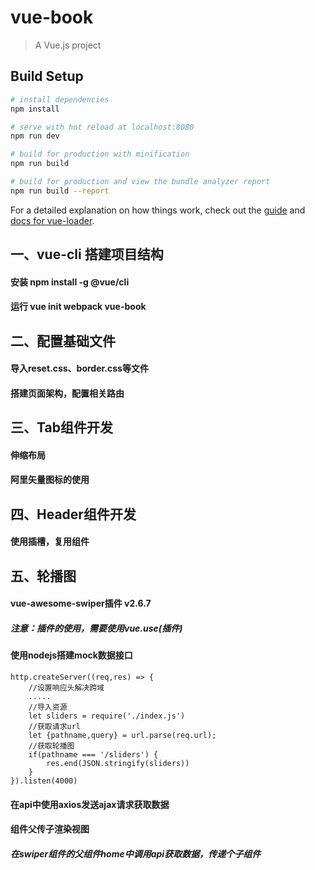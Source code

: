 # vue-book

> A Vue.js project

## Build Setup

``` bash
# install dependencies
npm install

# serve with hot reload at localhost:8080
npm run dev

# build for production with minification
npm run build

# build for production and view the bundle analyzer report
npm run build --report
```

For a detailed explanation on how things work, check out the [guide](http://vuejs-templates.github.io/webpack/) and [docs for vue-loader](http://vuejs.github.io/vue-loader).

## 一、vue-cli 搭建项目结构
#### 安装  npm install -g @vue/cli
#### 运行  vue init webpack vue-book

## 二、配置基础文件
#### 导入reset.css、border.css等文件
#### 搭建页面架构，配置相关路由

## 三、Tab组件开发
#### 伸缩布局
#### 阿里矢量图标的使用

## 四、Header组件开发
#### 使用插槽，复用组件
#### 

## 五、轮播图
#### vue-awesome-swiper插件 v2.6.7
##### 注意：插件的使用，需要使用vue.use(插件)
#### 使用nodejs搭建mock数据接口 
```
http.createServer((req,res) => {
    //设置响应头解决跨域
    .....
    //导入资源
    let sliders = require('./index.js')
    //获取请求url
    let {pathname,query} = url.parse(req.url);
    //获取轮播图
    if(pathname === '/sliders') {
        res.end(JSON.stringify(sliders))
    }
}).listen(4000)
```
#### 在api中使用axios发送ajax请求获取数据
#### 组件父传子渲染视图
##### 在swiper组件的父组件home中调用api获取数据，传递个子组件


